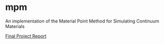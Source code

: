 # mpm
An implementation of the Material Point Method for Simulating Continuum Materials

[Final Project Report](https://github.com/leecr97/mpm/blob/master/FinalProjectReport.pdf)
